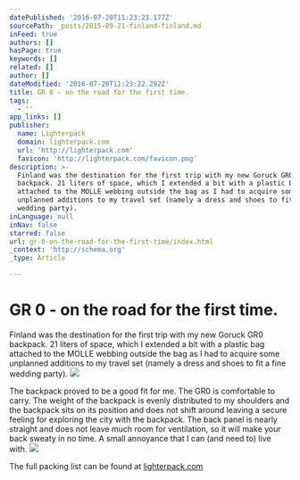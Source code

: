 ```yaml
---
datePublished: '2016-07-20T11:23:23.177Z'
sourcePath: _posts/2015-09-21-finland-finland.md
inFeed: true
authors: []
hasPage: true
keywords: []
related: []
author: []
dateModified: '2016-07-20T11:23:22.292Z'
title: GR 0 - on the road for the first time.
tags:
  - ''
app_links: []
publisher:
  name: Lighterpack
  domain: lighterpack.com
  url: 'http://lighterpack.com'
  favicon: 'http://lighterpack.com/favicon.png'
description: >-
  Finland was the destination for the first trip with my new Goruck GR0
  backpack. 21 liters of space, which I extended a bit with a plastic bag
  attached to the MOLLE webbing outside the bag as I had to acquire some
  unplanned additions to my travel set (namely a dress and shoes to fit a fine
  wedding party).
inLanguage: null
inNav: false
starred: false
url: gr-0-on-the-road-for-the-first-time/index.html
_context: 'http://schema.org'
_type: Article

---
```

# GR 0 - on the road for the first time.

Finland was the destination for the first trip with my new Goruck GR0 backpack. 21 liters of space, which I extended a bit with a plastic bag attached to the MOLLE webbing outside the bag as I had to acquire some unplanned additions to my travel set (namely a dress and shoes to fit a fine wedding party).
![](https://s3-us-west-2.amazonaws.com/the-grid-img/p/8d133af63232b8442102434a6f10ae7453e5e33d.jpg)

The backpack proved to be a good fit for me. The GR0 is comfortable to carry. The weight of the backpack is evenly distributed to my shoulders and the backpack sits on its position and does not shift around leaving a secure feeling for exploring the city with the backpack. The back panel is nearly straight and does not leave much room for ventilation, so it will make your back sweaty in no time. A small annoyance that I can (and need to) live with.
![](https://s3-us-west-2.amazonaws.com/the-grid-img/p/a91cd20c1eca2e29f238a8fac6ff023c3415d2e3.jpg)

The full packing list can be found at [lighterpack.com][0]

[0]: http://lighterpack.com/r/99g69r